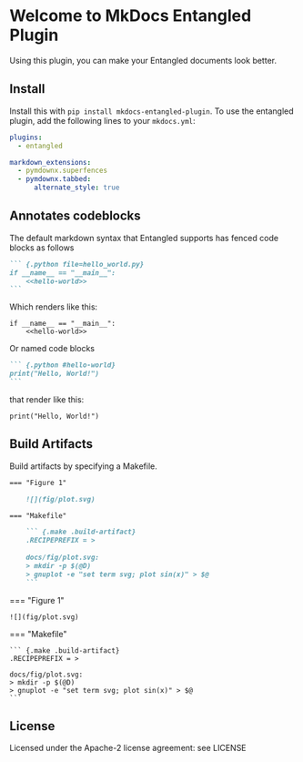 # Welcome to MkDocs Entangled Plugin
Using this plugin, you can make your Entangled documents look better.

## Install

Install this with `pip install mkdocs-entangled-plugin`. To use the entangled plugin, add the following lines to your `mkdocs.yml`:

```yaml
plugins:
  - entangled

markdown_extensions:
  - pymdownx.superfences
  - pymdownx.tabbed:
      alternate_style: true 
```

## Annotates codeblocks
The default markdown syntax that Entangled supports has fenced code blocks as follows

~~~markdown
``` {.python file=hello_world.py}
if __name__ == "__main__":
    <<hello-world>>
```
~~~

Which renders like this:

``` {.python file=hello_world.py}
if __name__ == "__main__":
    <<hello-world>>
```

Or named code blocks

~~~markdown
``` {.python #hello-world}
print("Hello, World!")
```
~~~

that render like this:

``` {.python #hello-world}
print("Hello, World!")
```

## Build Artifacts

Build artifacts by specifying a Makefile.

~~~markdown
=== "Figure 1"

    ![](fig/plot.svg)

=== "Makefile"

    ``` {.make .build-artifact}
    .RECIPEPREFIX = >
  
    docs/fig/plot.svg:
    > mkdir -p $(@D)
    > gnuplot -e "set term svg; plot sin(x)" > $@
    ```
~~~

=== "Figure 1"

    ![](fig/plot.svg)

=== "Makefile"

    ``` {.make .build-artifact}
    .RECIPEPREFIX = >
  
    docs/fig/plot.svg:
    > mkdir -p $(@D)
    > gnuplot -e "set term svg; plot sin(x)" > $@
    ```

## License
Licensed under the Apache-2 license agreement: see LICENSE
